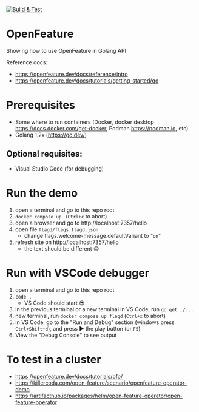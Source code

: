 [![Build & Test](https://github.com/rogerwesterbo/openfeature/actions/workflows/build-and-test.yml/badge.svg)](https://github.com/rogerwesterbo/openfeature/actions/workflows/build-and-test.yml)

# OpenFeature

Showing how to use OpenFeature in Golang API

Reference docs:

- https://openfeature.dev/docs/reference/intro
- https://openfeature.dev/docs/tutorials/getting-started/go

# Prerequisites

- Some where to run containers (Docker, docker desktop https://docs.docker.com/get-docker, Podman https://podman.io, etc)
- Golang 1.2x (https://go.dev/)

## Optional requisites:

- Visual Studio Code (for debugging)

# Run the demo

1. open a terminal and go to this repo root
2. `docker compose up ` (`Ctrl+c` to abort)
3. open a browser and go to http://localhost:7357/hello
4. open file `flagd/flags.flagd.json`
   - change flags.welcome-message.defaultVariant to "`on`"
5. refresh site on http://localhost:7357/hello
   - the text should be different 😊

# Run with VSCode debugger

1. open a terminal and go to this repo root
2. `code .`
   - VS Code should start 😎
3. in the previous terminal or a new terminal in VS Code, run `go get ./...`
4. new terminal, run `docker compose up flagd` (`Ctrl+x` to abort)
5. in VS Code, go to the "Run and Debug" section (windows press `Ctrl+Shift+d`), and press ▶️ the play button (or `F5`)
6. View the "Debug Console" to see output

# To test in a cluster

- https://openfeature.dev/docs/tutorials/ofo/
- https://killercoda.com/open-feature/scenario/openfeature-operator-demo
- https://artifacthub.io/packages/helm/open-feature-operator/open-feature-operator
